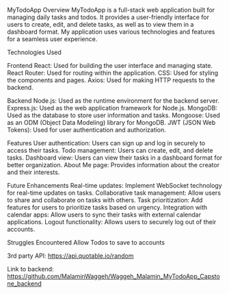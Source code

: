 MyTodoApp
Overview
MyTodoApp is a full-stack web application built for managing daily tasks and todos. It provides a user-friendly interface for users to create, edit, and delete tasks, as well as to view them in a dashboard format. My application uses various technologies and features for a seamless user experience.

Technologies Used

Frontend
React: Used for building the user interface and managing state.
React Router: Used for routing within the application.
CSS: Used for styling the components and pages.
Axios: Used for making HTTP requests to the backend.

Backend
Node.js: Used as the runtime environment for the backend server.
Express.js: Used as the web application framework for Node.js.
MongoDB: Used as the database to store user information and tasks.
Mongoose: Used as an ODM (Object Data Modeling) library for MongoDB.
JWT (JSON Web Tokens): Used for user authentication and authorization.

Features
User authentication: Users can sign up and log in securely to access their tasks.
Todo management: Users can create, edit, and delete tasks.
Dashboard view: Users can view their tasks in a dashboard format for better organization.
About Me page: Provides information about the creator and their interests.


Future Enhancements
Real-time updates: Implement WebSocket technology for real-time updates on tasks.
Collaborative task management: Allow users to share and collaborate on tasks with others.
Task prioritization: Add features for users to prioritize tasks based on urgency.
Integration with calendar apps: Allow users to sync their tasks with external calendar applications.
Logout functionality: Allows users to securely log out of their accounts.

Struggles Encountered
Allow Todos to save to accounts

3rd party API: https://api.quotable.io/random

Link to backend:
https://github.com/MalaminWaggeh/Waggeh_Malamin_MyTodoApp_Capstone_backend
